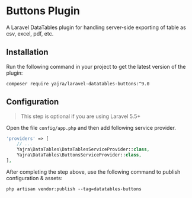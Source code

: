 # Buttons Plugin

A Laravel DataTables plugin for handling server-side exporting of table as csv, excel, pdf, etc.

<a name="installation"></a>
## Installation

Run the following command in your project to get the latest version of the plugin:

```shell
composer require yajra/laravel-datatables-buttons:^9.0
```

<a name="configuratio"></a>
## Configuration

> This step is optional if you are using Laravel 5.5+

Open the file ```config/app.php``` and then add following service provider.

```php
'providers' => [
    // ...
    Yajra\DataTables\DataTablesServiceProvider::class,
    Yajra\DataTables\ButtonsServiceProvider::class,
],
```

After completing the step above, use the following command to publish configuration & assets:

```shell
php artisan vendor:publish --tag=datatables-buttons
```
